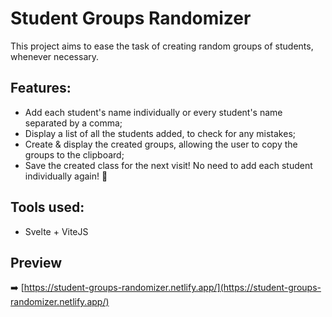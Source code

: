 # Student Groups Randomizer

This project aims to ease the task of creating random groups of students, whenever necessary.

## Features:

- Add each student's name individually or every student's name separated by a comma;
- Display a list of all the students added, to check for any mistakes;
- Create & display the created groups, allowing the user to copy the groups to the clipboard;
- Save the created class for the next visit! No need to add each student individually again! 🎉

## Tools used:

- Svelte + ViteJS

## Preview

➡️ [https://student-groups-randomizer.netlify.app/](https://student-groups-randomizer.netlify.app/)
